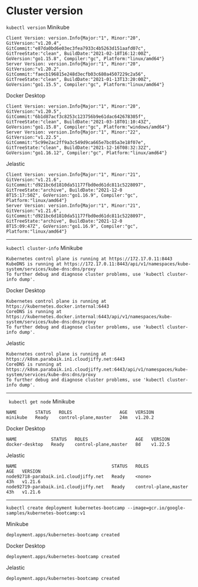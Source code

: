 # Cluster version
``` kubectl version ```
Minikube
```
Client Version: version.Info{Major:"1", Minor:"20", GitVersion:"v1.20.4", GitCommit:"e87da0bd6e03ec3fea7933c4b5263d151aafd07c", GitTreeState:"clean", BuildDate:"2021-02-18T16:12:00Z", GoVersion:"go1.15.8", Compiler:"gc", Platform:"linux/amd64"}
Server Version: version.Info{Major:"1", Minor:"20", GitVersion:"v1.20.2", GitCommit:"faecb196815e248d3ecfb03c680a4507229c2a56", GitTreeState:"clean", BuildDate:"2021-01-13T13:20:00Z", GoVersion:"go1.15.5", Compiler:"gc", Platform:"linux/amd64"}
```
Docker Desktop
```
Client Version: version.Info{Major:"1", Minor:"20", GitVersion:"v1.20.5", GitCommit:"6b1d87acf3c8253c123756b9e61dac642678305f", GitTreeState:"clean", BuildDate:"2021-03-18T01:10:43Z", GoVersion:"go1.15.8", Compiler:"gc", Platform:"windows/amd64"}
Server Version: version.Info{Major:"1", Minor:"22", GitVersion:"v1.22.5", GitCommit:"5c99e2ac2ff9a3c549d9ca665e7bc05a3e18f07e", GitTreeState:"clean", BuildDate:"2021-12-16T08:32:32Z", GoVersion:"go1.16.12", Compiler:"gc", Platform:"linux/amd64"}
```
Jelastic
```
Client Version: version.Info{Major:"1", Minor:"21", GitVersion:"v1.21.6", GitCommit:"d921bc6d1810da51177fbd0ed61dc811c5228097", GitTreeState:"archive", BuildDate:"2021-12-0
8T15:17:50Z", GoVersion:"go1.16.9", Compiler:"gc", Platform:"linux/amd64"}
Server Version: version.Info{Major:"1", Minor:"21", GitVersion:"v1.21.6", GitCommit:"d921bc6d1810da51177fbd0ed61dc811c5228097", GitTreeState:"archive", BuildDate:"2021-12-0
8T15:09:47Z", GoVersion:"go1.16.9", Compiler:"gc", Platform:"linux/amd64"}
```
-----------------------------------------------
``` kubectl cluster-info ```
Minikube
```
Kubernetes control plane is running at https://172.17.0.11:8443
KubeDNS is running at https://172.17.0.11:8443/api/v1/namespaces/kube-system/services/kube-dns:dns/proxy
To further debug and diagnose cluster problems, use 'kubectl cluster-info dump'.
```
Docker Desktop
```
Kubernetes control plane is running at https://kubernetes.docker.internal:6443
CoreDNS is running at https://kubernetes.docker.internal:6443/api/v1/namespaces/kube-system/services/kube-dns:dns/proxy
To further debug and diagnose cluster problems, use 'kubectl cluster-info dump'.
```
Jelastic
```
Kubernetes control plane is running at https://k8sm.parabaik.in1.cloudjiffy.net:6443
CoreDNS is running at https://k8sm.parabaik.in1.cloudjiffy.net:6443/api/v1/namespaces/kube-system/services/kube-dns:dns/proxy
To further debug and diagnose cluster problems, use 'kubectl cluster-info dump'.
```
-------------------------------------------------
``` kubectl get node```
Minikube
```
NAME       STATUS   ROLES                  AGE   VERSION
minikube   Ready    control-plane,master   24m   v1.20.2
```
Docker Desktop
```
NAME             STATUS   ROLES                  AGE   VERSION
docker-desktop   Ready    control-plane,master   8d    v1.22.5
```
Jelastic
```
NAME                                    STATUS   ROLES                  AGE   VERSION
node92718-parabaik.in1.cloudjiffy.net   Ready    <none>                 43h   v1.21.6
node92719-parabaik.in1.cloudjiffy.net   Ready    control-plane,master   43h   v1.21.6
```
------------------------------------------------
```
kubectl create deployment kubernetes-bootcamp --image=gcr.io/google-samples/kubernetes-bootcamp:v1
```
Minikube
```
deployment.apps/kubernetes-bootcamp created
```
Docker Desktop
```
deployment.apps/kubernetes-bootcamp created
```
Jelastic
```
deployment.apps/kubernetes-bootcamp created
```
